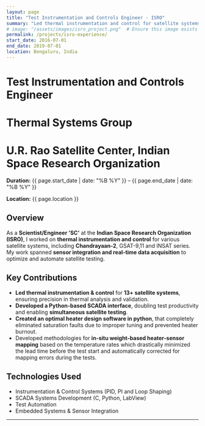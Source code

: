 ```yaml
---
layout: page
title: "Test Instrumentation and Controls Engineer - ISRO"
summary: "Led thermal instrumentation and control for satellite systems, including Chandrayaan-2, optimizing testing workflows and automation."
# image: "/assets/images/isro_project.png"  # Ensure this image exists or remove this line
permalink: /projects/isro-experience/
start_date: 2016-07-01
end_date: 2019-07-01
location: Bengaluru, India
---
```


# Test Instrumentation and Controls Engineer
# Thermal Systems Group
# U.R. Rao Satellite Center, Indian Space Research Organization

 **Duration:** {{ page.start_date | date: "%B %Y" }} – {{ page.end_date | date: "%B %Y" }}

 **Location:** {{ page.location }}

## Overview
As a **Scientist/Engineer 'SC'** at the **Indian Space Research Organization (ISRO)**, I worked on **thermal instrumentation and control** for various satellite systems, including **Chandrayaan-2**, GSAT-9,11 and INSAT series. My work spanned **sensor integration and real-time data acquisition** to optimize and automate satellite testing.

## Key Contributions
- **Led thermal instrumentation & control** for **13+ satellite systems**, ensuring precision in thermal analysis and validation.
- **Developed a Python-based SCADA interface**, doubling test productivity and enabling **simultaneous satellite testing**.
- **Created an optimal heater design software in python**, that completely eliminated saturation faults due to improper tuning and prevented heater burnout.
- Developed methodologies for **in-situ weight-based heater-sensor mapping** based on the temperature rates which drastically minimized the lead time before the test start and automatically corrected for mapping errors during the tests.


## Technologies Used
- Instrumentation & Control Systems (PID, PI and Loop Shaping)
- SCADA Systems Development (C, Python, LabView)
- Test Automation
- Embedded Systems & Sensor Integration

---
